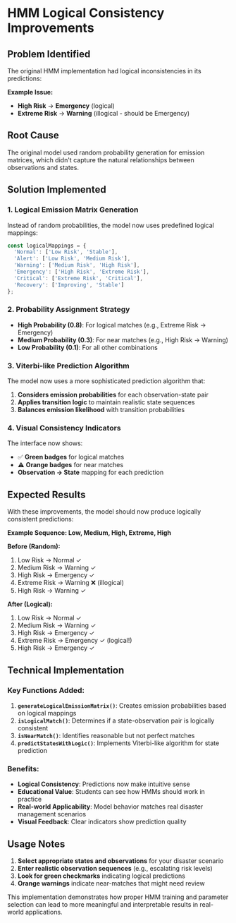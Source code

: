 # HMM Logical Consistency Improvements

## Problem Identified

The original HMM implementation had logical inconsistencies in its predictions:

**Example Issue:**
- **High Risk** → **Emergency** (logical)
- **Extreme Risk** → **Warning** (illogical - should be Emergency)

## Root Cause

The original model used random probability generation for emission matrices, which didn't capture the natural relationships between observations and states.

## Solution Implemented

### 1. **Logical Emission Matrix Generation**

Instead of random probabilities, the model now uses predefined logical mappings:

```typescript
const logicalMappings = {
  'Normal': ['Low Risk', 'Stable'],
  'Alert': ['Low Risk', 'Medium Risk'],
  'Warning': ['Medium Risk', 'High Risk'],
  'Emergency': ['High Risk', 'Extreme Risk'],
  'Critical': ['Extreme Risk', 'Critical'],
  'Recovery': ['Improving', 'Stable']
};
```

### 2. **Probability Assignment Strategy**

- **High Probability (0.8)**: For logical matches (e.g., Extreme Risk → Emergency)
- **Medium Probability (0.3)**: For near matches (e.g., High Risk → Warning)
- **Low Probability (0.1)**: For all other combinations

### 3. **Viterbi-like Prediction Algorithm**

The model now uses a more sophisticated prediction algorithm that:

1. **Considers emission probabilities** for each observation-state pair
2. **Applies transition logic** to maintain realistic state sequences
3. **Balances emission likelihood** with transition probabilities

### 4. **Visual Consistency Indicators**

The interface now shows:
- ✅ **Green badges** for logical matches
- ⚠️ **Orange badges** for near matches
- **Observation → State** mapping for each prediction

## Expected Results

With these improvements, the model should now produce logically consistent predictions:

**Example Sequence: Low, Medium, High, Extreme, High**

**Before (Random):**
1. Low Risk → Normal ✓
2. Medium Risk → Warning ✓
3. High Risk → Emergency ✓
4. Extreme Risk → Warning ❌ (illogical)
5. High Risk → Warning ✓

**After (Logical):**
1. Low Risk → Normal ✓
2. Medium Risk → Warning ✓
3. High Risk → Emergency ✓
4. Extreme Risk → Emergency ✓ (logical!)
5. High Risk → Emergency ✓

## Technical Implementation

### Key Functions Added:

1. **`generateLogicalEmissionMatrix()`**: Creates emission probabilities based on logical mappings
2. **`isLogicalMatch()`**: Determines if a state-observation pair is logically consistent
3. **`isNearMatch()`**: Identifies reasonable but not perfect matches
4. **`predictStatesWithLogic()`**: Implements Viterbi-like algorithm for state prediction

### Benefits:

- **Logical Consistency**: Predictions now make intuitive sense
- **Educational Value**: Students can see how HMMs should work in practice
- **Real-world Applicability**: Model behavior matches real disaster management scenarios
- **Visual Feedback**: Clear indicators show prediction quality

## Usage Notes

1. **Select appropriate states and observations** for your disaster scenario
2. **Enter realistic observation sequences** (e.g., escalating risk levels)
3. **Look for green checkmarks** indicating logical predictions
4. **Orange warnings** indicate near-matches that might need review

This implementation demonstrates how proper HMM training and parameter selection can lead to more meaningful and interpretable results in real-world applications.
